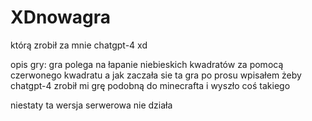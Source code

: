 # XDnowagra

którą zrobił za mnie chatgpt-4 xd

opis gry: gra polega na łapanie niebieskich kwadratów za pomocą czerwonego kwadratu a jak zaczała sie ta gra po prosu wpisałem żeby chatgpt-4 zrobił mi grę podobną do minecrafta i wyszło coś takiego 

niestaty ta wersja serwerowa nie działa 
